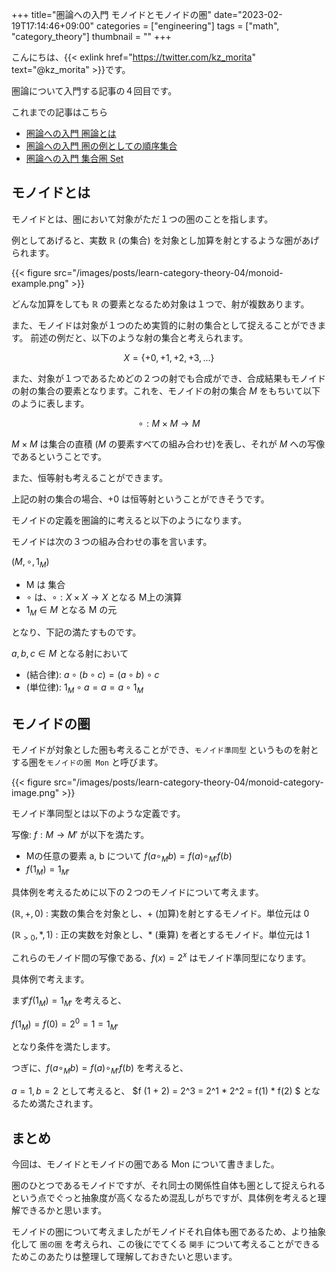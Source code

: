 +++
title="圏論への入門 モノイドとモノイドの圏"
date="2023-02-19T17:14:46+09:00"
categories = ["engineering"]
tags = ["math", "category_theory"]
thumbnail = ""
+++

こんにちは、{{< exlink href="https://twitter.com/kz_morita" text="@kz_morita" >}}です。

圏論について入門する記事の４回目です。

これまでの記事はこちら

-   [圏論への入門 圏論とは](/posts/learn-category-theory-01)
-   [圏論への入門 圏の例としての順序集合](/posts/learn-category-theory-02)
-   [圏論への入門 集合圏 Set](/posts/learn-category-theory-03)


## モノイドとは

モノイドとは、圏において対象がただ１つの圏のことを指します。

例としてあげると、実数 $\mathbb{R}$ (の集合) を対象とし加算を射とするような圏があげられます。

{{< figure src="/images/posts/learn-category-theory-04/monoid-example.png" >}}

どんな加算をしても $\mathbb{R}$ の要素となるため対象は１つで、射が複数あります。

また、モノイドは対象が１つのため実質的に射の集合として捉えることができます。
前述の例だと、以下のような射の集合と考えられます。

$$
X = \lbrace +0, +1, +2, +3, ... \rbrace
$$

また、対象が１つであるためどの２つの射でも合成ができ、合成結果もモノイドの射の集合の要素となります。これを、モノイドの射の集合 $M$ をもちいて以下のように表します。

$$
\circ : M \times M \to M
$$

$M \times M$ は集合の直積 ($M$ の要素すべての組み合わせ)を表し、それが $M$ への写像であるということです。

また、恒等射も考えることができます。

上記の射の集合の場合、$+0$ は恒等射ということができそうです。

モノイドの定義を圏論的に考えると以下のようになります。

モノイドは次の３つの組み合わせの事を言います。

$(M, \circ, 1_M)$
- M は 集合
- $\circ$ は、$\circ: X \times X \to X$ となる M上の演算
- $1_M \in M$ となる M の元

となり、下記の満たすものです。

$a,b,c \in M$ となる射において
- (結合律): $a \circ (b \circ c) = (a \circ b) \circ c$
- (単位律): $1_M \circ a = a = a \circ 1_M$

## モノイドの圏

モノイドが対象とした圏も考えることができ、`モノイド準同型` というものを射とする圏を`モノイドの圏 Mon` と呼びます。

{{< figure src="/images/posts/learn-category-theory-04/monoid-category-image.png" >}}

モノイド準同型とは以下のような定義です。

写像: $f: M \to M'$ が以下を満たす。


- Mの任意の要素 a, b について $f(a \circ_M b) = f(a) \circ_{M'} f(b)$
- $f(1_M) = 1_{M'}$

具体例を考えるために以下の２つのモノイドについて考えます。

$(\mathbb{R}, +, 0)$
: 実数の集合を対象とし、+ (加算)を射とするモノイド。単位元は 0

$(\mathbb{R}_{>0}, *, 1)$
: 正の実数を対象とし、* (乗算) を者とするモノイド。単位元は 1

これらのモノイド間の写像である、$f(x) = 2^x$ はモノイド準同型になります。

具体例で考えます。

まず$f(1_M) = 1_{M'}$ を考えると、

$f(1_M) = f(0) = 2^{0} = 1 = 1_{M'}$

となり条件を満たします。

つぎに、$f(a \circ_M b) = f(a) \circ_{M'} f(b)$ を考えると、

$a = 1, b = 2$ として考えると、
$f (1 + 2) = 2^3 = 2^1 * 2^2 = f(1) * f(2) $ となるため満たされます。

## まとめ

今回は、モノイドとモノイドの圏である Mon について書きました。

圏のひとつであるモノイドですが、それ同士の関係性自体も圏として捉えられるという点でぐっと抽象度が高くなるため混乱しがちですが、具体例を考えると理解できるかと思います。

モノイドの圏について考えましたがモノイドそれ自体も圏であるため、より抽象化して `圏の圏` を考えられ、この後にでてくる `関手` について考えることができるためこのあたりは整理して理解しておきたいと思います。

